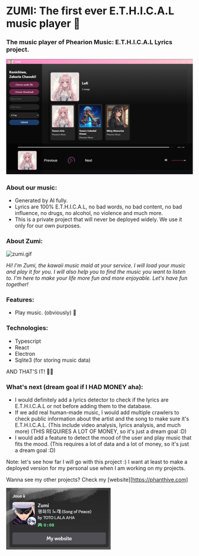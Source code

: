 # ZUMI: The first ever E.T.H.I.C.A.L music player 🌸

### The music player of Phearion Music: E.T.H.I.C.A.L Lyrics project.

![img.png](img.png)

### About our music:

- Generated by AI fully.
- Lyrics are 100% E.T.H.I.C.A.L, no bad words, no bad content, no bad influence, no drugs, no alcohol, no violence and much more.
- This is a private project that will never be deployed widely. We use it only for our own purposes.

### About Zumi:

![zumi.gif](zumi.gif)

_Hi! I'm Zumi, the kawaii music maid at your service. I will load your music and play it for you. I will also help you to find the music you want to listen to. I'm here to make your life more fun and more enjoyable. Let's have fun together!_

### Features:

- Play music. (obviously) 🎃

### Technologies:

- Typescript
- React
- Electron
- Sqlite3 (for storing music data)

AND THAT'S IT! 🌈✨

### What's next (dream goal if I HAD MONEY aha):

- I would definitely add a lyrics detector to check if the lyrics are E.T.H.I.C.A.L or not before adding them to the database.
- If we add real human-made music, I would add multiple crawlers to check public information about the artist and the song to make sure it's E.T.H.I.C.A.L. (This include video analysis, lyrics analysis, and much more) (THIS REQUIRES A LOT OF MONEY, so it's just a dream goal :D)
- I would add a feature to detect the mood of the user and play music that fits the mood. (This requires a lot of data and a lot of money, so it's just a dream goal :D)

Note: let's see how far I will go with this project :) I want at least to make a deployed version for my personal use when I am working on my projects.

Wanna see my other projects? Check my [website][https://phanthive.com]

![img_1.png](img_1.png)
